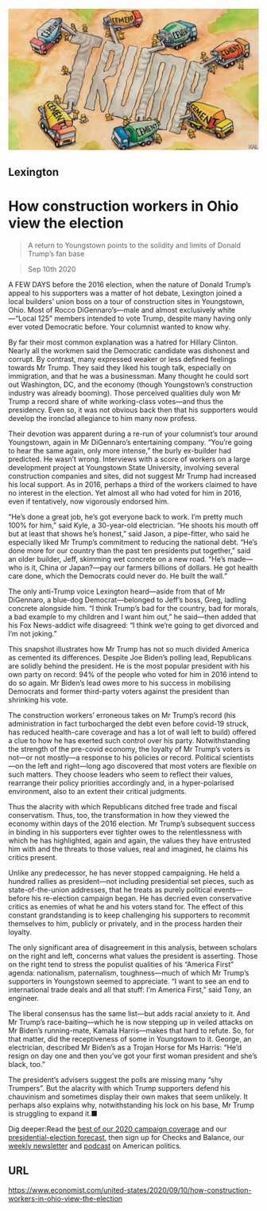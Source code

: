 ![](./images/20200912_USD000_0.jpg)

## Lexington

# How construction workers in Ohio view the election

> A return to Youngstown points to the solidity and limits of Donald Trump’s fan base

> Sep 10th 2020

A  FEW DAYS before the 2016 election, when the nature of Donald Trump’s appeal to his supporters was a matter of hot debate, Lexington joined a local builders’ union boss on a tour of construction sites in Youngstown, Ohio. Most of Rocco DiGennaro’s—male and almost exclusively white—“Local 125” members intended to vote Trump, despite many having only ever voted Democratic before. Your columnist wanted to know why.

By far their most common explanation was a hatred for Hillary Clinton. Nearly all the workmen said the Democratic candidate was dishonest and corrupt. By contrast, many expressed weaker or less defined feelings towards Mr Trump. They said they liked his tough talk, especially on immigration, and that he was a businessman. Many thought he could sort out Washington, DC, and the economy (though Youngstown’s construction industry was already booming). Those perceived qualities duly won Mr Trump a record share of white working-class votes—and thus the presidency. Even so, it was not obvious back then that his supporters would develop the ironclad allegiance to him many now profess.

Their devotion was apparent during a re-run of your columnist’s tour around Youngstown, again in Mr DiGennaro’s entertaining company. “You’re going to hear the same again, only more intense,” the burly ex-builder had predicted. He wasn’t wrong. Interviews with a score of workers on a large development project at Youngstown State University, involving several construction companies and sites, did not suggest Mr Trump had increased his local support. As in 2016, perhaps a third of the workers claimed to have no interest in the election. Yet almost all who had voted for him in 2016, even if tentatively, now vigorously endorsed him.

“He’s done a great job, he’s got everyone back to work. I’m pretty much 100% for him,” said Kyle, a 30-year-old electrician. “He shoots his mouth off but at least that shows he’s honest,” said Jason, a pipe-fitter, who said he especially liked Mr Trump’s commitment to reducing the national debt. “He’s done more for our country than the past ten presidents put together,” said an older builder, Jeff, skimming wet concrete on a new road. “He’s made—who is it, China or Japan?—pay our farmers billions of dollars. He got health care done, which the Democrats could never do. He built the wall.”

The only anti-Trump voice Lexington heard—aside from that of Mr DiGennaro, a blue-dog Democrat—belonged to Jeff’s boss, Greg, ladling concrete alongside him. “I think Trump’s bad for the country, bad for morals, a bad example to my children and I want him out,” he said—then added that his Fox News-addict wife disagreed: “I think we’re going to get divorced and I’m not joking.”

This snapshot illustrates how Mr Trump has not so much divided America as cemented its differences. Despite Joe Biden’s polling lead, Republicans are solidly behind the president. He is the most popular president with his own party on record: 94% of the people who voted for him in 2016 intend to do so again. Mr Biden’s lead owes more to his success in mobilising Democrats and former third-party voters against the president than shrinking his vote.

The construction workers’ erroneous takes on Mr Trump’s record (his administration in fact turbocharged the debt even before covid-19 struck, has reduced health-care coverage and has a lot of wall left to build) offered a clue to how he has exerted such control over his party. Notwithstanding the strength of the pre-covid economy, the loyalty of Mr Trump’s voters is not—or not mostly—a response to his policies or record. Political scientists—on the left and right—long ago discovered that most voters are flexible on such matters. They choose leaders who seem to reflect their values, rearrange their policy priorities accordingly and, in a hyper-polarised environment, also to an extent their critical judgments.

Thus the alacrity with which Republicans ditched free trade and fiscal conservatism. Thus, too, the transformation in how they viewed the economy within days of the 2016 election. Mr Trump’s subsequent success in binding in his supporters ever tighter owes to the relentlessness with which he has highlighted, again and again, the values they have entrusted him with and the threats to those values, real and imagined, he claims his critics present.

Unlike any predecessor, he has never stopped campaigning. He held a hundred rallies as president—not including presidential set pieces, such as state-of-the-union addresses, that he treats as purely political events—before his re-election campaign began. He has decried even conservative critics as enemies of what he and his voters stand for. The effect of this constant grandstanding is to keep challenging his supporters to recommit themselves to him, publicly or privately, and in the process harden their loyalty.

The only significant area of disagreement in this analysis, between scholars on the right and left, concerns what values the president is asserting. Those on the right tend to stress the populist qualities of his “America First” agenda: nationalism, paternalism, toughness—much of which Mr Trump’s supporters in Youngstown seemed to appreciate. “I want to see an end to international trade deals and all that stuff: I’m America First,” said Tony, an engineer.

The liberal consensus has the same list—but adds racial anxiety to it. And Mr Trump’s race-baiting—which he is now stepping up in veiled attacks on Mr Biden’s running-mate, Kamala Harris—makes that hard to refute. So, for that matter, did the receptiveness of some in Youngstown to it. George, an electrician, described Mr Biden’s as a Trojan Horse for Ms Harris: “He’d resign on day one and then you’ve got your first woman president and she’s black, too.”

The president’s advisers suggest the polls are missing many “shy Trumpers”. But the alacrity with which Trump supporters defend his chauvinism and sometimes display their own makes that seem unlikely. It perhaps also explains why, notwithstanding his lock on his base, Mr Trump is struggling to expand it.■

Dig deeper:Read the [best of our 2020 campaign coverage](https://www.economist.com//us-election-2020) and our [presidential-election forecast](https://www.economist.com/https://projects.economist.com/us-2020-forecast/president), then sign up for Checks and Balance, our [weekly newsletter](https://www.economist.com//checksandbalance/) and [podcast](https://www.economist.com/https://play.acast.com/podcasts/2020/01/24/checks-and-balance-our-new-weekly-podcast-on-american-politics) on American politics.

## URL

https://www.economist.com/united-states/2020/09/10/how-construction-workers-in-ohio-view-the-election
